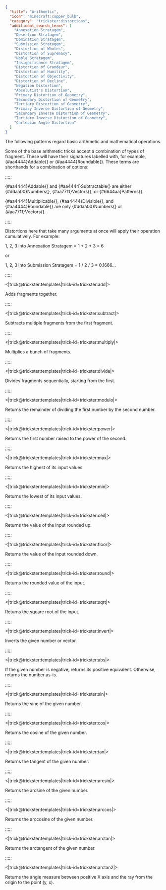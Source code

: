 ```json
{
  "title": "Arithmetic",
  "icon": "minecraft:copper_bulb",
  "category": "trickster:distortions",
  "additional_search_terms": [
    "Annexation Stratagem",
    "Desertion Stratagem",
    "Domination Stratagem",
    "Submission Stratagem",
    "Distortion of Wholes",
    "Distortion of Supremacy",
    "Noble Stratagem",
    "Insignificance Stratagem",
    "Distortion of Grandeur",
    "Distortion of Humility",
    "Distortion of Objectivity",
    "Distortion of Decline",
    "Negation Distortion",
    "Absolutist's Distortion",
    "Primary Distortion of Geometry",
    "Secondary Distortion of Geometry",
    "Tertiary Distortion of Geometry",
    "Primary Inverse Distortion of Geometry",
    "Secondary Inverse Distortion of Geometry",
    "Tertiary Inverse Distortion of Geometry",
    "Cartesian Angle Distortion"
  ]
}
```

The following patterns regard basic arithmetic and mathematical operations.


Some of the base arithmetic tricks accept a combination of types of fragment. 
These will have their signatures labelled with, for example, {#aa4444}Addable{} or {#aa4444}Roundable{}.
These terms are shorthands for a combination of options:

;;;;;

{#aa4444}Addable{} and {#aa4444}Subtractable{} are either {#ddaa00}Numbers{}, {#aa7711}Vectors{}, or {#6644aa}Patterns{}.


{#aa4444}Multiplicable{}, {#aa4444}Divisible{}, and {#aa4444}Roundable{}
are only {#ddaa00}Numbers{} or {#aa7711}Vectors{}.

;;;;;

Distortions here that take many arguments at once will apply their operation cumulatively.
For example:


1, 2, 3 into Annexation Stratagem = 1 + 2 + 3 = 6


or


1, 2, 3 into Submission Stratagem = 1 / 2 / 3 = 0.1666...

;;;;;

<|trick@trickster:templates|trick-id=trickster:add|>

Adds fragments together.

;;;;;

<|trick@trickster:templates|trick-id=trickster:subtract|>

Subtracts multiple fragments from the first fragment.

;;;;;

<|trick@trickster:templates|trick-id=trickster:multiply|>

Multiplies a bunch of fragments.

;;;;;

<|trick@trickster:templates|trick-id=trickster:divide|>

Divides fragments sequentially, starting from the first.

;;;;;

<|trick@trickster:templates|trick-id=trickster:modulo|>

Returns the remainder of dividing the first number by the second number.

;;;;;

<|trick@trickster:templates|trick-id=trickster:power|>

Returns the first number raised to the power of the second.

;;;;;

<|trick@trickster:templates|trick-id=trickster:max|>

Returns the highest of its input values.

;;;;;

<|trick@trickster:templates|trick-id=trickster:min|>

Returns the lowest of its input values.

;;;;;

<|trick@trickster:templates|trick-id=trickster:ceil|>

Returns the value of the input rounded up.

;;;;;

<|trick@trickster:templates|trick-id=trickster:floor|>

Returns the value of the input rounded down.

;;;;;

<|trick@trickster:templates|trick-id=trickster:round|>

Returns the rounded value of the input.

;;;;;

<|trick@trickster:templates|trick-id=trickster:sqrt|>

Returns the square root of the input.

;;;;;

<|trick@trickster:templates|trick-id=trickster:invert|>

Inverts the given number or vector.

;;;;;

<|trick@trickster:templates|trick-id=trickster:abs|>

If the given number is negative, returns its positive equivalent. Otherwise, returns the number as-is.

;;;;;

<|trick@trickster:templates|trick-id=trickster:sin|>

Returns the sine of the given number.

;;;;;

<|trick@trickster:templates|trick-id=trickster:cos|>

Returns the cosine of the given number.

;;;;;

<|trick@trickster:templates|trick-id=trickster:tan|>

Returns the tangent of the given number.

;;;;;

<|trick@trickster:templates|trick-id=trickster:arcsin|>

Returns the arcsine of the given number.

;;;;;

<|trick@trickster:templates|trick-id=trickster:arccos|>

Returns the arccosine of the given number.

;;;;;

<|trick@trickster:templates|trick-id=trickster:arctan|>

Returns the arctangent of the given number.

;;;;;

<|trick@trickster:templates|trick-id=trickster:arctan2|>

Returns the angle measure between positive X axis and the ray from the origin to the point (y, x).
